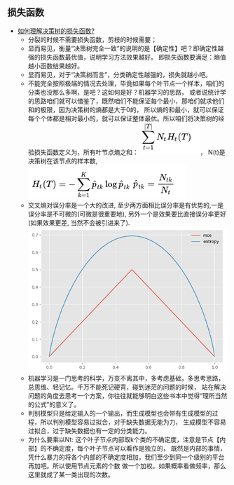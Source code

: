 ## 损失函数

* [如何理解决策树的损失函数?](https://www.zhihu.com/question/34075616)
    * 分裂的时候不需要损失函数，剪枝的时候需要；
    * 显而易见，衡量“决策树完全一致”的说明的是【确定性】吧？即确定性越强的损失函数最优值，说明学习方法效果越好。
    即损失函数要满足：熵值越小函数结果越好。
    * 显而易见，对于“决策树而言”，分类确定性越强的，损失就越小吧。
    * 不能完全按照极端的情况去处理，毕竟如果每个叶节点一个样本，咱们的分类也没那么多啊，是吧？这如何是好？机器学习的思路，
    或者说统计学的思路咱们就可以借鉴了，既然咱们不能保证每个最小，那咱们就求他们和的极限，因为决策树的熵都是大于0的，
    所以熵的和最小，就可以保证每个个体都是相对最小的，就可以保证整体最优。所以咱们将决策树的经验损失函数定义为，所有叶节点熵之和：
    ![](readme/决策树_loss_01.png)， N(t)是决策树在该节点的样本数,
    ![](readme/决策树_loss_02.png)
    *  交叉熵对误分率是一个大的改进, 至少两方面相比误分率是有优势的,一是误分率是不可微的(可微是很重要地),
    另外一个是效果要比直接误分率更好(如果效果更差, 当然不会被引进来了).
    ![](readme/决策树_loss_03.png)
    * 机器学习是一门思考的科学，万变不离其中，多考虑基础，多思考思路，总思维、轻记忆。千万不能死记硬背，碰到迷茫的问题的时候，
    站在解决问题的角度去思考一个方案，你往往就能够明白这些书本中觉得“理所当然的公式”的意义了。
    * 判别模型只是给定输入的一个输出，而生成模型也会带有生成模型的过程，所以判别模型容易过拟合，对于缺失数据无能为力，
    生成模型不容易过拟合，过于缺失数据也有一定的分类能力。
    * 为什么要乘以Nt: 这个叶子节点内部取k个类的不确定度，注意是节点【内部】的不确定度，每个叶子节点可以看作是独立的，
    既然是内部的事情，凭什么暴力的将各个内部的不确定度相加，我们至少到同一个级别的平台再加吧。所以使用节点元素的个数
    做一个加权。如果概率看做频率，那么这里就成了某一类出现的次数。
    
